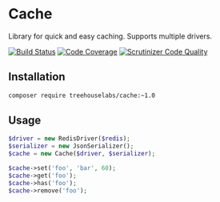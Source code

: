 Cache
=====

Library for quick and easy caching. Supports multiple drivers.

[![Build Status](https://travis-ci.org/treehouselabs/cache.svg?branch=master)](https://travis-ci.org/treehouselabs/cache)
[![Code Coverage](https://scrutinizer-ci.com/g/treehouselabs/cache/badges/coverage.png)](https://scrutinizer-ci.com/g/treehouselabs/cache/)
[![Scrutinizer Code Quality](https://scrutinizer-ci.com/g/treehouselabs/cache/badges/quality-score.png)](https://scrutinizer-ci.com/g/treehouselabs/cache/)

## Installation

```sh
composer require treehouselabs/cache:~1.0
```

## Usage

```php
$driver = new RedisDriver($redis);
$serializer = new JsonSerializer();
$cache = new Cache($driver, $serializer);

$cache->set('foo', 'bar', 60);
$cache->get('foo');
$cache->has('foo');
$cache->remove('foo');
```
